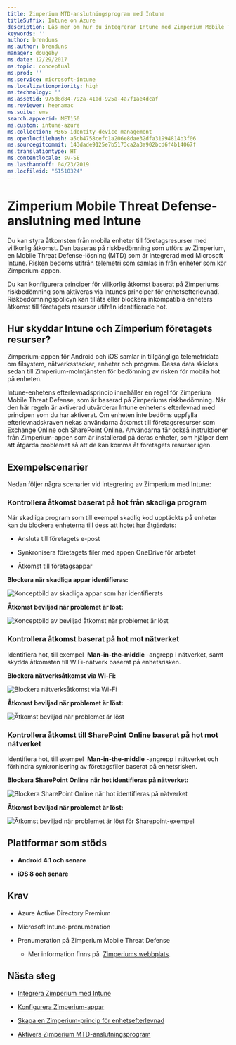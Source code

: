 ```yaml
---
title: Zimperium MTD-anslutningsprogram med Intune
titleSuffix: Intune on Azure
description: Läs mer om hur du integrerar Intune med Zimperium Mobile Threat Defense för att styra mobil enhetsåtkomst till företagets resurser.
keywords: ''
author: brenduns
ms.author: brenduns
manager: dougeby
ms.date: 12/29/2017
ms.topic: conceptual
ms.prod: ''
ms.service: microsoft-intune
ms.localizationpriority: high
ms.technology: ''
ms.assetid: 975d8d84-792a-41ad-925a-4a7f1ae4dcaf
ms.reviewer: heenamac
ms.suite: ems
search.appverid: MET150
ms.custom: intune-azure
ms.collection: M365-identity-device-management
ms.openlocfilehash: a5cb4758cefc1a206e8dae32dfa31994814b3f06
ms.sourcegitcommit: 143dade9125e7b5173ca2a3a902bcd6f4b14067f
ms.translationtype: HT
ms.contentlocale: sv-SE
ms.lasthandoff: 04/23/2019
ms.locfileid: "61510324"
---
```

# <a name="zimperium-mobile-threat-defense-connector-with-intune"></a>Zimperium Mobile Threat Defense-anslutning med Intune

Du kan styra åtkomsten från mobila enheter till företagsresurser med villkorlig åtkomst. Den baseras på riskbedömning som utförs av Zimperium, en Mobile Threat Defense-lösning (MTD) som är integrerad med Microsoft Intune. Risken bedöms utifrån telemetri som samlas in från enheter som kör Zimperium-appen.

Du kan konfigurera principer för villkorlig åtkomst baserat på Zimperiums riskbedömning som aktiveras via Intunes principer för enhetsefterlevnad. Riskbedömningspolicyn kan tillåta eller blockera inkompatibla enheters åtkomst till företagets resurser utifrån identifierade hot.

## <a name="how-do-intune-and-zimperium-help-protect-your-company-resources"></a>Hur skyddar Intune och Zimperium företagets resurser?

Zimperium-appen för Android och iOS samlar in tillgängliga telemetridata om filsystem, nätverksstackar, enheter och program. Dessa data skickas sedan till Zimperium-molntjänsten för bedömning av risken för mobila hot på enheten.

Intune-enhetens efterlevnadsprincip innehåller en regel för Zimperium Mobile Threat Defense, som är baserad på Zimperiums riskbedömning. När den här regeln är aktiverad utvärderar Intune enhetens efterlevnad med principen som du har aktiverat. Om enheten inte bedöms uppfylla efterlevnadskraven nekas användarna åtkomst till företagsresurser som Exchange Online och SharePoint Online. Användarna får också instruktioner från Zimperium-appen som är installerad på deras enheter, som hjälper dem att åtgärda problemet så att de kan komma åt företagets resurser igen.

## <a name="sample-scenarios"></a>Exempelscenarier

Nedan följer några scenarier vid integrering av Zimperium med Intune:

### <a name="control-access-based-on-threats-from-malicious-apps"></a>Kontrollera åtkomst baserat på hot från skadliga program

När skadliga program som till exempel skadlig kod upptäckts på enheter kan du blockera enheterna till dess att hotet har åtgärdats:

-   Ansluta till företagets e-post

-   Synkronisera företagets filer med appen OneDrive för arbetet

-   Åtkomst till företagsappar

**Blockera när skadliga appar identifieras:**

![Konceptbild av skadliga appar som har identifierats](./media/Maliciousapps_blocked_Zimperium.png)

**Åtkomst beviljad när problemet är löst:**

![Konceptbild av beviljad åtkomst när problemet är löst](./media/maliciousapps_unblocked_Zimperium.png)

### <a name="control-access-based-on-threat-to-network"></a>Kontrollera åtkomst baserat på hot mot nätverket

Identifiera hot, till exempel  **Man-in-the-middle** -angrepp i nätverket, samt skydda åtkomsten till WiFi-nätverk baserat på enhetsrisken.

**Blockera nätverksåtkomst via Wi-Fi:**

![Blockera nätverksåtkomst via Wi-Fi](./media/network_wifi_blocked_Zimperium.png)

**Åtkomst beviljad när problemet är löst:**

![Åtkomst beviljad när problemet är löst](./media/network_wifi_unblocked_Zimperium.png)

### <a name="control-access-to-sharepoint-online-based-on-threat-to-network"></a>Kontrollera åtkomst till SharePoint Online baserat på hot mot nätverket

Identifiera hot, till exempel  **Man-in-the-middle** -angrepp i nätverket och förhindra synkronisering av företagsfiler baserat på enhetsrisken.

**Blockera SharePoint Online när hot identifieras på nätverket:**

![Blockera SharePoint Online när hot identifieras på nätverket](./media/network_spo_blocked_Zimperium.png)

**Åtkomst beviljad när problemet är löst:**

![Åtkomst beviljad när problemet är löst för Sharepoint-exempel](./media/network_spo_unblocked_Zimperium.png)

## <a name="supported-platforms"></a>Plattformar som stöds

-   **Android 4.1 och senare**

-   **iOS 8 och senare**

## <a name="prerequisites"></a>Krav

-   Azure Active Directory Premium

-   Microsoft Intune-prenumeration

-   Prenumeration på Zimperium Mobile Threat Defense

    -   Mer information finns på  [Zimperiums webbplats](https://www.zimperium.com/zips-mobile-ips).

## <a name="next-steps"></a>Nästa steg

- [Integrera Zimperium med Intune](zimperium-mtd-connector-integration.md)

- [Konfigurera Zimperium-appar](mtd-apps-ios-app-configuration-policy-add-assign.md)

- [Skapa en Zimperium-princip för enhetsefterlevnad](mtd-device-compliance-policy-create.md)

- [Aktivera Zimperium MTD-anslutningsprogram](mtd-connector-enable.md)
